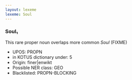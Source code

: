 ```yaml
---
layout: lexeme
lexeme: Soul
---
```


###  Soul₁

This rare proper noun overlaps more common *Soul* (FIXME)
* UPOS:  PROPN
* in KOTUS dictionary under:  5
* Origin:  finer|enwikt
* Possible NER class:  GEO
* Blacklisted:  PROPN-BLOCKING

